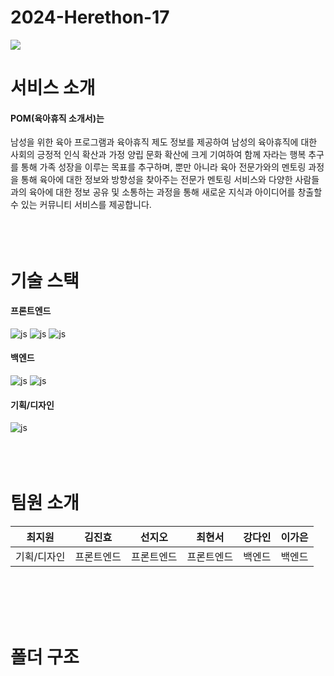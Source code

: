# 2024-Herethon-17

<img src="https://capsule-render.vercel.app/api?type=waving&color=FB8129&height=200&section=header&text=HERETHON-17&fontSize=40" />

# 서비스 소개
#### POM(육아휴직 소개서)는 

남성을 위한 육아 프로그램과 육아휴직 제도 정보를 제공하여 남성의 육아휴직에 대한 사회의 긍정적 인식 확산과 가정 양립 문화 확산에 크게 기여하여 
함께 자라는 행복 추구를 통해 가족 성장을 이루는 목표를 추구하며, 
뿐만 아니라 육아 전문가와의 멘토링 과정을 통해 
육아에 대한 정보와 방향성을 찾아주는 전문가 멘토링 서비스와 
다양한 사람들과의 육아에 대한 정보 공유 및 소통하는 과정을 통해 새로운 지식과 아이디어를 창출할 수 있는 커뮤니티 서비스를 제공합니다. 
<br></br><br></br>

# 기술 스택
#### 프론트엔드
![js](https://img.shields.io/badge/JavaScript-F7DF1E?style=for-the-badge&logo=JavaScript&logoColor=black)
![js](https://img.shields.io/badge/HTML-E34F26?style=for-the-badge&logo=html5&logoColor=white)
![js](https://img.shields.io/badge/CSS-1572B6?style=for-the-badge&logo=css3&logoColor=white)

#### 백엔드
![js](https://img.shields.io/badge/Python-blue?style=for-the-badge&logo=python&logoColor=white)
![js](https://img.shields.io/badge/Django-092E20?style=for-the-badge&logo=django&logoColor=white)

#### 기획/디자인
![js](https://img.shields.io/badge/Figma-F24E1E?style=for-the-badge&logo=figma&logoColor=white)
<br></br><br></br>


# 팀원 소개
|최지원|김진효|선지오|최현서|강다인|이가은
|:---:|:---:|:---:|:---:|:---:|:---:|
|기획/디자인|프론트엔드|프론트엔드|프론트엔드|백엔드|백엔드|
<br></br><br></br>


# 폴더 구조




